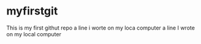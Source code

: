 # myfirstgit
This is my first githut repo
a line i worte on my loca computer
a line I wrote on my local computer
